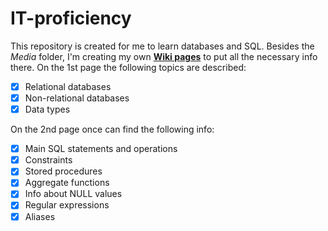 # IT-proficiency
This repository is created for me to learn databases and SQL. Besides the *Media* folder, I'm creating my own [**Wiki pages**](https://github.com/AnastasiaZaiceva/IT-proficiency/wiki) to put all the necessary info there. 
On the 1st page the following topics are described:
- [x] Relational databases
- [x] Non-relational databases
- [x] Data types

On the 2nd page once can find the following info:
- [x] Main SQL statements and operations
- [x] Constraints
- [x] Stored procedures
- [x] Aggregate functions
- [x] Info about NULL values
- [x] Regular expressions
- [x] Aliases